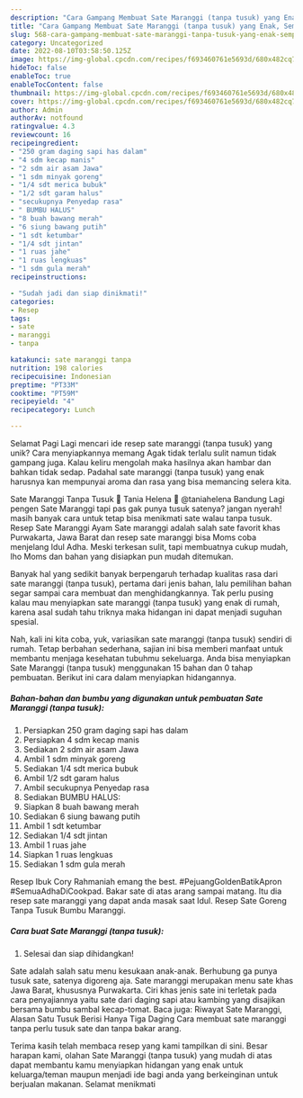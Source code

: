 ```yaml
---
description: "Cara Gampang Membuat Sate Maranggi (tanpa tusuk) yang Enak, Sempurna"
title: "Cara Gampang Membuat Sate Maranggi (tanpa tusuk) yang Enak, Sempurna"
slug: 568-cara-gampang-membuat-sate-maranggi-tanpa-tusuk-yang-enak-sempurna
category: Uncategorized
date: 2022-08-10T03:58:50.125Z
image: https://img-global.cpcdn.com/recipes/f693460761e5693d/680x482cq70/sate-maranggi-tanpa-tusuk-foto-resep-utama.jpg
hideToc: false
enableToc: true
enableTocContent: false
thumbnail: https://img-global.cpcdn.com/recipes/f693460761e5693d/680x482cq70/sate-maranggi-tanpa-tusuk-foto-resep-utama.jpg
cover: https://img-global.cpcdn.com/recipes/f693460761e5693d/680x482cq70/sate-maranggi-tanpa-tusuk-foto-resep-utama.jpg
author: Admin
authorAv: notfound
ratingvalue: 4.3
reviewcount: 16
recipeingredient:
- "250 gram daging sapi has dalam"
- "4 sdm kecap manis"
- "2 sdm air asam Jawa"
- "1 sdm minyak goreng"
- "1/4 sdt merica bubuk"
- "1/2 sdt garam halus"
- "secukupnya Penyedap rasa"
- " BUMBU HALUS"
- "8 buah bawang merah"
- "6 siung bawang putih"
- "1 sdt ketumbar"
- "1/4 sdt jintan"
- "1 ruas jahe"
- "1 ruas lengkuas"
- "1 sdm gula merah"
recipeinstructions:

- "Sudah jadi dan siap dinikmati!"
categories:
- Resep
tags:
- sate
- maranggi
- tanpa

katakunci: sate maranggi tanpa 
nutrition: 198 calories
recipecuisine: Indonesian
preptime: "PT33M"
cooktime: "PT59M"
recipeyield: "4"
recipecategory: Lunch

---
```



Selamat Pagi Lagi mencari ide resep sate maranggi (tanpa tusuk) yang unik? Cara menyiapkannya memang Agak tidak terlalu sulit namun tidak gampang juga. Kalau keliru mengolah maka hasilnya akan hambar dan bahkan tidak sedap. Padahal sate maranggi (tanpa tusuk) yang enak harusnya kan mempunyai aroma dan rasa yang bisa memancing selera kita.


Sate Maranggi Tanpa Tusuk 🍒 Tania Helena 🍒 @taniahelena Bandung Lagi pengen Sate Maranggi tapi pas gak punya tusuk satenya? jangan nyerah! masih banyak cara untuk tetap bisa menikmati sate walau tanpa tusuk. Resep Sate Maranggi Ayam Sate maranggi adalah salah sate favorit khas Purwakarta, Jawa Barat dan resep sate maranggi bisa Moms coba menjelang Idul Adha. Meski terkesan sulit, tapi membuatnya cukup mudah, lho Moms dan bahan yang disiapkan pun mudah ditemukan.

Banyak hal yang sedikit banyak berpengaruh terhadap kualitas rasa dari sate maranggi (tanpa tusuk), pertama dari jenis bahan, lalu pemilihan bahan segar sampai cara membuat dan menghidangkannya. Tak perlu pusing kalau mau menyiapkan sate maranggi (tanpa tusuk) yang enak di rumah, karena asal sudah tahu triknya maka hidangan ini dapat menjadi suguhan spesial.


Nah, kali ini kita coba, yuk, variasikan sate maranggi (tanpa tusuk) sendiri di rumah. Tetap berbahan sederhana, sajian ini bisa memberi manfaat untuk membantu menjaga kesehatan tubuhmu sekeluarga. Anda bisa menyiapkan Sate Maranggi (tanpa tusuk) menggunakan 15 bahan dan 0 tahap pembuatan. Berikut ini cara dalam menyiapkan hidangannya.

<!--inarticleads1-->

##### Bahan-bahan dan bumbu yang digunakan untuk pembuatan Sate Maranggi (tanpa tusuk):

1. Persiapkan 250 gram daging sapi has dalam
1. Persiapkan 4 sdm kecap manis
1. Sediakan 2 sdm air asam Jawa
1. Ambil 1 sdm minyak goreng
1. Sediakan 1/4 sdt merica bubuk
1. Ambil 1/2 sdt garam halus
1. Ambil secukupnya Penyedap rasa
1. Sediakan  BUMBU HALUS:
1. Siapkan 8 buah bawang merah
1. Sediakan 6 siung bawang putih
1. Ambil 1 sdt ketumbar
1. Sediakan 1/4 sdt jintan
1. Ambil 1 ruas jahe
1. Siapkan 1 ruas lengkuas
1. Sediakan 1 sdm gula merah


Resep Ibuk Cory Rahmaniah emang the best. #PejuangGoldenBatikApron #SemuaAdhaDiCookpad. Bakar sate di atas arang sampai matang. Itu dia resep sate maranggi yang dapat anda masak saat Idul. Resep Sate Goreng Tanpa Tusuk Bumbu Maranggi. 

<!--inarticleads2-->

##### Cara buat Sate Maranggi (tanpa tusuk):


1. Selesai dan siap dihidangkan!

Sate adalah salah satu menu kesukaan anak-anak. Berhubung ga punya tusuk sate, satenya digoreng aja. Sate maranggi merupakan menu sate khas Jawa Barat, khususnya Purwakarta. Ciri khas jenis sate ini terletak pada cara penyajiannya yaitu sate dari daging sapi atau kambing yang disajikan bersama bumbu sambal kecap-tomat. Baca juga: Riwayat Sate Maranggi, Alasan Satu Tusuk Berisi Hanya Tiga Daging Cara membuat sate maranggi tanpa perlu tusuk sate dan tanpa bakar arang. 

Terima kasih telah membaca resep yang kami tampilkan di sini. Besar harapan kami, olahan Sate Maranggi (tanpa tusuk) yang mudah di atas dapat membantu kamu menyiapkan hidangan yang enak untuk keluarga/teman maupun menjadi ide bagi anda yang berkeinginan untuk berjualan makanan. Selamat menikmati

